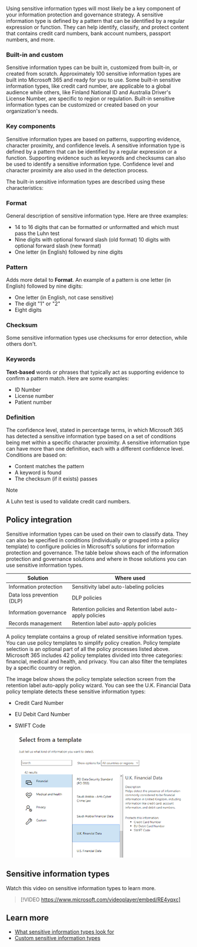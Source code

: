Using sensitive information types will most likely be a key component of your information protection and governance strategy. A sensitive information type is defined by a pattern that can be identified by a regular expression or function. They can help identify, classify, and protect content that contains credit card numbers, bank account numbers, passport numbers, and more.

### Built-in and custom

Sensitive information types can be built in, customized from built-in, or created from scratch. Approximately 100 sensitive information types are built into Microsoft 365 and ready for you to use. Some built-in sensitive information types, like credit card number, are applicable to a global audience while others, like Finland National ID and Australia Driver's License Number, are specific to  region or regulation. Built-in sensitive information types can be customized or created based on your organization's needs.

### Key components

Sensitive information types are based on patterns, supporting evidence, character proximity, and confidence levels. A sensitive information type is defined by a pattern that can be identified by a regular expression or a function. Supporting evidence such as keywords and checksums can also be used to identify a sensitive information type. Confidence level and character proximity are also used in the detection process.

The built-in sensitive information types are described using these characteristics:

### Format

General description of sensitive information type. Here are three examples:

- 14 to 16 digits that can be formatted or unformatted and which must pass the Luhn test
- Nine digits with optional forward slash (old format) 10 digits with optional forward slash (new format)
- One letter (in English) followed by nine digits

### Pattern

Adds more detail to **Format**. An example of a pattern is one letter (in English) followed by nine digits:

- One letter (in English, not case sensitive)
- The digit "1" or "2"
- Eight digits

### Checksum

Some sensitive information types use checksums for error detection, while others don't.

### Keywords

**Text-based** words or phrases that typically act as supporting evidence to confirm a pattern match. Here are some examples:

- ID Number
- License number
- Patient number

### Definition

The confidence level, stated in percentage terms, in which Microsoft 365 has detected a sensitive information type based on a set of conditions being met within a specific character proximity. A sensitive information type can have more than one definition, each with a different confidence level. Conditions are based on:

- Content matches the pattern
- A keyword is found
- The checksum (if it exists) passes

> [!NOTE]
> A Luhn test is used to validate credit card numbers.

## Policy integration

Sensitive information types can be used on their own to classify data. They can also be specified in conditions (individually or grouped into a policy template) to configure policies in Microsoft's solutions for information protection and governance. The table below shows each of the information protection and governance solutions and where in those solutions you can use sensitive information types.

| Solution | Where used   |
|---|---|
|Information protection   |Sensitivity label auto-labeling policies   |
|Data loss prevention (DLP) |  DLP policies |
|Information governance  | Retention policies and Retention label auto-apply policies  |
|Records management | Retention label auto-apply policies  |

A policy template contains a group of related sensitive information types. You can use policy templates to simplify policy creation. Policy template selection is an optional part of all the policy processes listed above. Microsoft 365 includes 42 policy templates divided into three categories: financial, medical and health, and privacy. You can also filter the templates by a specific country or region.

The image below shows the policy template selection screen from the retention label auto-apply policy wizard. You can see the U.K. Financial Data policy template detects these sensitive information types:

- Credit Card Number
- EU Debit Card Number
- SWIFT Code

  ![Policy template selection screen](../media/select-template.png)

## Sensitive information types

Watch this video on sensitive information types to learn more.
>
> [!VIDEO https://www.microsoft.com/videoplayer/embed/RE4yqxc]

## Learn more

- [What sensitive information types look for](/microsoft-365/compliance/what-the-sensitive-information-types-look-for?azure-portal=true)
- [Custom sensitive information types](/microsoft-365/compliance/custom-sensitive-info-types?azure-portal=true)
